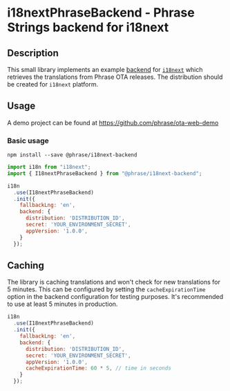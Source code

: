 # i18nextPhraseBackend - Phrase Strings backend for i18next

## Description

This small library implements an example [backend](https://www.i18next.com/overview/plugins-and-utils#backends) for [`i18next`](https://www.i18next.com/) which retrieves the translations from Phrase OTA releases. The distribution should be created for `i18next` platform.

## Usage

A demo project can be found at https://github.com/phrase/ota-web-demo

### Basic usage

```
npm install --save @phrase/i18next-backend
```

```javascript
import i18n from "i18next";
import { I18nextPhraseBackend } from "@phrase/i18next-backend";

i18n
  .use(I18nextPhraseBackend)
  .init({
    fallbackLng: 'en',
    backend: {
      distribution: 'DISTRIBUTION_ID',
      secret: 'YOUR_ENVIRONMENT_SECRET',
      appVersion: '1.0.0',
    }
  });
```

## Caching

The library is caching translations and won't check for new translations for 5 minutes. This can be configured by setting the `cacheExpirationTime` option in the backend configuration for testing purposes. It's recommended to use at least 5 minutes in production.

```javascript
i18n
  .use(I18nextPhraseBackend)
  .init({
    fallbackLng: 'en',
    backend: {
      distribution: 'DISTRIBUTION_ID',
      secret: 'YOUR_ENVIRONMENT_SECRET',
      appVersion: '1.0.0',
      cacheExpirationTime: 60 * 5, // time in seconds
    }
  });
```
